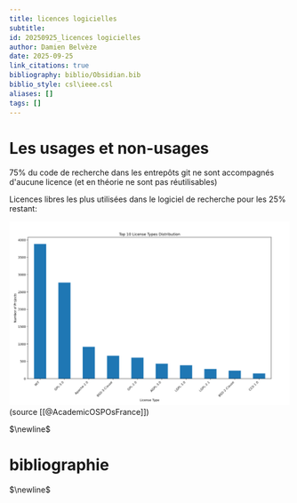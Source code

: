 ```yaml
---
title: licences logicielles
subtitle:
id: 20250925_licences logicielles
author: Damien Belvèze
date: 2025-09-25
link_citations: true
bibliography: biblio/Obsidian.bib
biblio_style: csl\ieee.csl
aliases: []
tags: []
---
```


# Les usages et non-usages

75% du code de recherche dans les entrepôts git ne sont accompagnés d'aucune licence (et en théorie ne sont pas réutilisables)

Licences libres les plus utilisées dans le logiciel de recherche pour les 25% restant: 

![](images/licences_logiciel_recherche.png)
(source [[@AcademicOSPOsFrance]])


$\newline$
# bibliographie
$\newline$






